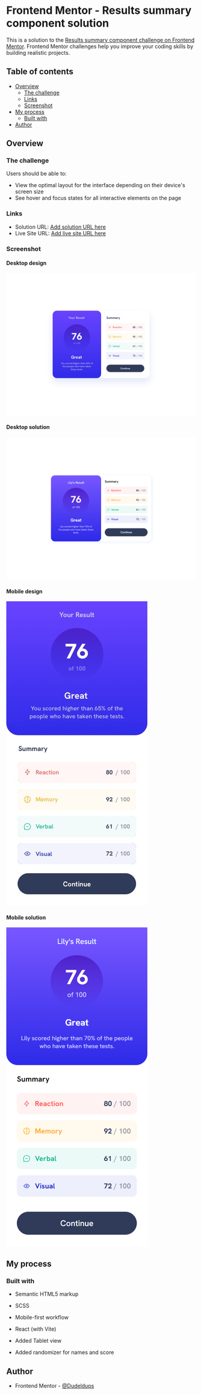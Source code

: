 # Frontend Mentor - Results summary component solution

This is a solution to the [Results summary component challenge on Frontend Mentor](https://www.frontendmentor.io/challenges/results-summary-component-CE_K6s0maV). Frontend Mentor challenges help you improve your coding skills by building realistic projects.

## Table of contents

- [Overview](#overview)
  - [The challenge](#the-challenge)
  - [Links](#links)
  - [Screenshot](#screenshot)
- [My process](#my-process)
  - [Built with](#built-with)
- [Author](#author)

## Overview

### The challenge

Users should be able to:

- View the optimal layout for the interface depending on their device's screen size
- See hover and focus states for all interactive elements on the page

### Links

- Solution URL: [Add solution URL here](https://your-solution-url.com)
- Live Site URL: [Add live site URL here](https://your-live-site-url.com)

### Screenshot

#### Desktop design

![Desktop design](https://github.com/Dudeldups/FM-results-summary-component/blob/main/public/screenshots/desktop-design.jpg)

#### Desktop solution

![Desktop solution](https://github.com/Dudeldups/FM-results-summary-component/blob/main/public/screenshots/solution-desktop.png)

#### Mobile design

![Mobile design](https://github.com/Dudeldups/FM-results-summary-component/blob/main/public/screenshots/mobile-design.jpg)

#### Mobile solution

![Mobile solution](https://github.com/Dudeldups/FM-results-summary-component/blob/main/public/screenshots/solution-mobile.png)

## My process

### Built with

- Semantic HTML5 markup
- SCSS
- Mobile-first workflow
- React (with Vite)

- Added Tablet view
- Added randomizer for names and score

## Author

- Frontend Mentor - [@Dudeldups](https://www.frontendmentor.io/profile/Dudeldups)
